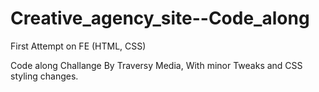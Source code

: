 # Creative_agency_site--Code_along




First Attempt on FE (HTML, CSS)

Code along Challange By Traversy Media, With minor Tweaks and CSS styling changes.
